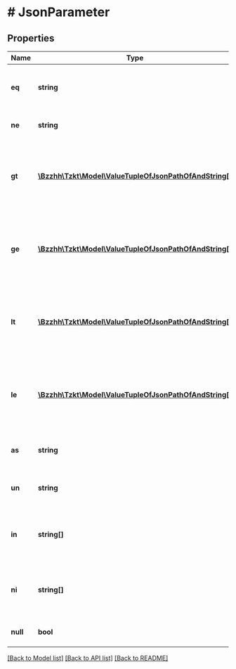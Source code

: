 # # JsonParameter

## Properties

Name | Type | Description | Notes
------------ | ------------- | ------------- | -------------
**eq** | **string** | **Equal** filter mode (optional, i.e. &#x60;param.eq&#x3D;123&#x60; is the same as &#x60;param&#x3D;123&#x60;). \\ Specify a JSON value to get items where the specified field is equal to the specified value.  Example: &#x60;?parameter.from&#x3D;tz1...&#x60; or &#x60;?parameter.signatures.[3].[0]&#x3D;null&#x60; or &#x60;?parameter.sigs.[*]&#x3D;null&#x60;. | [optional]
**ne** | **string** | **Not equal** filter mode. \\ Specify a JSON value to get items where the specified field is not equal to the specified value.  Example: &#x60;?parameter.ne&#x3D;true&#x60; or &#x60;?parameter.amount.ne&#x3D;0&#x60;. | [optional]
**gt** | [**\Bzzhh\Tzkt\Model\ValueTupleOfJsonPathOfAndString[]**](ValueTupleOfJsonPathOfAndString.md) | **Greater than** filter mode. \\ Specify a string to get items where the specified field is greater than the specified value. Note that all stored JSON values are strings, so this will be a comparison of two strings, so we recommend comparing values of the same type, e.g. numeric strings with numeric strings (&#x60;parameter.number.gt&#x3D;123&#x60;), datetime strings with datetime strings (&#x60;parameter.date.gt&#x3D;2021-01-01&#x60;), etc. Otherwise, result may surprise you.  Example: &#x60;?parameter.balance.gt&#x3D;1234&#x60; or &#x60;?parameter.time.gt&#x3D;2021-02-01&#x60;. | [optional]
**ge** | [**\Bzzhh\Tzkt\Model\ValueTupleOfJsonPathOfAndString[]**](ValueTupleOfJsonPathOfAndString.md) | **Greater or equal** filter mode. \\ Specify a string to get items where the specified field is greater than equal to the specified value. Note that all stored JSON values are strings, so this will be a comparison of two strings, so we recommend comparing values of the same type, e.g. numeric strings with numeric strings (&#x60;parameter.number.gt&#x3D;123&#x60;), datetime strings with datetime strings (&#x60;parameter.date.gt&#x3D;2021-01-01&#x60;), etc. Otherwise, result may surprise you.  Example: &#x60;?parameter.balance.ge&#x3D;1234&#x60; or &#x60;?parameter.time.ge&#x3D;2021-02-01&#x60;. | [optional]
**lt** | [**\Bzzhh\Tzkt\Model\ValueTupleOfJsonPathOfAndString[]**](ValueTupleOfJsonPathOfAndString.md) | **Less than** filter mode. \\ Specify a string to get items where the specified field is less than the specified value. Note that all stored JSON values are strings, so this will be a comparison of two strings, so we recommend comparing values of the same type, e.g. numeric strings with numeric strings (&#x60;parameter.number.gt&#x3D;123&#x60;), datetime strings with datetime strings (&#x60;parameter.date.gt&#x3D;2021-01-01&#x60;), etc. Otherwise, result may surprise you.  Example: &#x60;?parameter.balance.lt&#x3D;1234&#x60; or &#x60;?parameter.time.lt&#x3D;2021-02-01&#x60;. | [optional]
**le** | [**\Bzzhh\Tzkt\Model\ValueTupleOfJsonPathOfAndString[]**](ValueTupleOfJsonPathOfAndString.md) | **Less or equal** filter mode. \\ Specify a string to get items where the specified field is less than or equal to the specified value. Note that all stored JSON values are strings, so this will be a comparison of two strings, so we recommend comparing values of the same type, e.g. numeric strings with numeric strings (&#x60;parameter.number.gt&#x3D;123&#x60;), datetime strings with datetime strings (&#x60;parameter.date.gt&#x3D;2021-01-01&#x60;), etc. Otherwise, result may surprise you.  Example: &#x60;?parameter.balance.le&#x3D;1234&#x60; or &#x60;?parameter.time.le&#x3D;2021-02-01&#x60;. | [optional]
**as** | **string** | **Same as** filter mode. \\ Specify a string template to get items where the specified field matches the specified template. \\ This mode supports wildcard &#x60;*&#x60;. Use &#x60;\\*&#x60; as an escape symbol.  Example: &#x60;?parameter.as&#x3D;*mid*&#x60; or &#x60;?parameter.as&#x3D;*end&#x60;. | [optional]
**un** | **string** | **Unlike** filter mode. \\ Specify a string template to get items where the specified field doesn&#39;t match the specified template. This mode supports wildcard &#x60;*&#x60;. Use &#x60;\\*&#x60; as an escape symbol.  Example: &#x60;?parameter.un&#x3D;*mid*&#x60; or &#x60;?parameter.un&#x3D;*end&#x60;. | [optional]
**in** | **string[]** | **In list** (any of) filter mode. \\ Specify a comma-separated list of strings or JSON array to get items where the specified field is equal to one of the specified values. \\  Example: &#x60;?parameter.amount.in&#x3D;1,2,3&#x60; or &#x60;?parameter.in&#x3D;[{\&quot;from\&quot;:\&quot;tz1\&quot;,\&quot;to\&quot;:\&quot;tz2\&quot;},{\&quot;from\&quot;:\&quot;tz2\&quot;,\&quot;to\&quot;:\&quot;tz1\&quot;}]&#x60;. | [optional]
**ni** | **string[]** | **Not in list** (none of) filter mode. \\ Specify a comma-separated list of strings to get items where the specified field is not equal to all the specified values. \\ Use &#x60;\\,&#x60; as an escape symbol.  Example: &#x60;?parameter.amount.ni&#x3D;1,2,3&#x60; or &#x60;?parameter.ni&#x3D;[{\&quot;from\&quot;:\&quot;tz1\&quot;,\&quot;to\&quot;:\&quot;tz2\&quot;},{\&quot;from\&quot;:\&quot;tz2\&quot;,\&quot;to\&quot;:\&quot;tz1\&quot;}]&#x60;. | [optional]
**null** | **bool** | **Is null** filter mode. \\ Use this mode to get items where the specified field is null or not.  Example: &#x60;?parameter.null&#x60; or &#x60;?parameter.null&#x3D;false&#x60; or &#x60;?parameter.sigs.[0].null&#x3D;false&#x60;. | [optional]

[[Back to Model list]](../../README.md#models) [[Back to API list]](../../README.md#endpoints) [[Back to README]](../../README.md)
